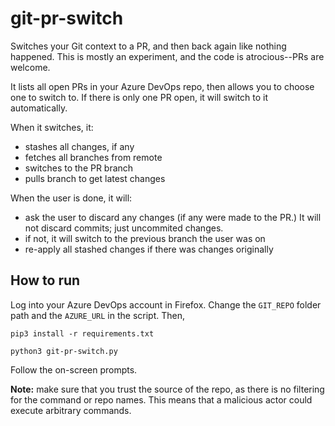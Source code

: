 # git-pr-switch
Switches your Git context to a PR, and then back again like nothing happened. This is mostly an experiment, and the code is atrocious--PRs are welcome. 

It lists all open PRs in your Azure DevOps repo, then allows you to choose one to switch to. If there is only one PR open, it will switch to it automatically.

When it switches, it:
- stashes all changes, if any
- fetches all branches from remote
- switches to the PR branch
- pulls branch to get latest changes

When the user is done, it will:
- ask the user to discard any changes (if any were made to the PR.) It will not discard commits; just uncommited changes.
- if not, it will switch to the previous branch the user was on
- re-apply all stashed changes if there was changes originally


## How to run

Log into your Azure DevOps account in Firefox. Change the `GIT_REPO` folder path and the `AZURE_URL` in the script. Then,

`pip3 install -r requirements.txt`

`python3 git-pr-switch.py`

Follow the on-screen prompts.

**Note:** make sure that you trust the source of the repo, as there is no filtering for the command or repo names. This means that a malicious actor could execute arbitrary commands.
